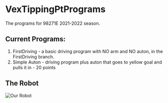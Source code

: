 # VexTippingPtPrograms
The programs for 98271E 2021-2022 season.


## Current Programs:
1. FirstDriving - a basic driving program with NO arm and NO auton, in the FirstDriving branch. 
2. Simple Auton - driving program plus auton that goes to yellow goal and pulls it in - 20 points 

## The Robot
![Our Robot](https://github.com/BrysonV10/VexTippingPtPrograms/blob/main/IMG_0352.HEIC?raw=true)
